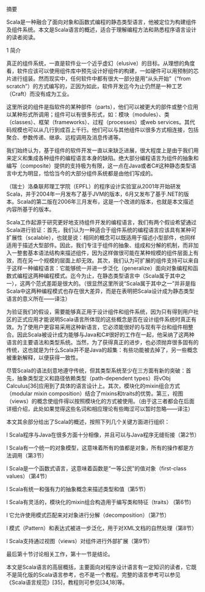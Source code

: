 摘要

Scala是一种融合了面向对象和函数式编程的静态类型语言，他被定位为构建组件及组件系统。本文是Scala语言的概述，适合于理解编程方法和熟悉程序语言设计的读者阅读。

1        简介

真正的组件系统，一直是软件业一个近乎虚幻（elusive）的目标。从理想的角度看，软件应该可以使用组件库中预先设计好组件的构建，一如硬件可以用预制的芯片进行组装。然而现实中，任何软件中都有很大一部分是用“从头开始”（“from scratch”）的方式编写的，正因为如此，软件开发迄今为止仍然是一种工艺（Craft）而没有成为工业。

这里所说的组件是指软件的某种部件（parts），他们可以被更大的部件或整个应用以某种形式所调用；组件可以有很多形式，如：模块（modules）、类（classes）、框架（frameworks）、过程（processes）或web services。其代码规模也可以从几行到成百上千行。他们可以与其他组件以很多方式相连接，包括聚合、参数传递、继承、远程调用及消息传递等。

我们始终认为，基于组件的软件开发一直以来缺乏进展，很大程度上是由于我们用来定义和集成各种组件的编程语言本身的缺陷。绝大部分编程语言为组件的抽象和编写（composite）提供的支持极为有限，这一点在Java或者C#这种静态类型语言中尤为明显，恰恰当今的大部分组件系统都是由他们写成的。

（瑞士）洛桑联邦理工学院（EPFL）的程序设计实验室从2001年开始研发Scala，并于2004年一月发布了基于JVM的版本，6月又发布了基于.NET的版本。Scala的第二版在2006年三月发布，这是一个改进的版本，也就是本文描述内容所基于的版本。

Scala工作起源于研究更好地支持组件开发的编程语言，我们有两个假设希望通过Scala进行验证：首先，我们认为一种适合于组件系统的编程语言应该具有某种可扩展性（scalable），也就是说：相同的概念可以既适用于描述小型部件，也同样适用于描述大型部件。因此，我们专注于组件的抽象、组成和分解的机制，而非加入一整套基本语法结构来描述组件，因为这样做很可能在某种规模的组件层面上有效，而在另一个规模的层面上却无效。其次，我们认为可扩展的组件支持可以来自于这样一种编程语言：它能够统一并进一步泛化（generalize）面向对象编程和函数式编程这两种编程模式。迄今为止，在静态类型语言中（Scala属于其中之一），这两个范式差距是很大的。（很显然这里所说“Scala属于其中之一”并非是指Scala中这两种编程模式也存在很大差异，而是在表明把Scala设计成为静态类型语言的意义所在——译注）

为验证我们的假设，需要能够真正用于设计组件和组件系统，因为只有得到用户社区的正式应用才能说明Scala语言所体现的这些概念是否在设计组件系统时真正有效。为了使用户更容易采用这种新语言，它必须能很好的与现有平台和组件相整合。因此Scala被设计成为能够与Java和C#很好的工作在一起，他采纳了这两种语言的主要语法和类型系统。当然，为了获得真正的进步，也必须抛弃很多固有的传统，这也就是为什么Scala并不是Java的超集：有些功能被去掉了，另一些概念被重新解释，以便获得一致性。

尽管Scala的语法刻意地遵守传统，但其类型系统至少在三方面有新的突破：首先，抽象类型定义和路径依赖类型（path-dependent types）将vObj Calculus[36]应用到了具体的语言设计上。其次，模块化的mixin组合方式（modular mixin composition）结合了mixins和traits的优势。第三，视图（views）的概念使组件得以按照模块化的方式被使用。（由于这三者都会在后面详细介绍，此处如果觉得这些名词和相应理论有些晦涩可以暂时忽略——译注）

本文其余部分给出了Scala的概述，按照下列几个关键方面进行组织：

l  Scala程序与Java在很多方面十分相像，并且可以与Java程序无缝衔接（第2节）

l  Scala有一个统一的对象模型，这意味着所有的值都是对象，所有的操作都是方法调用（第3节）

l  Scala是一个函数式语言，这意味着函数是“一等公民”的值对象（first-class values）（第4节）

l  Scala有统一和强有力的抽象概念来描述类型和值（第5节）

l  Scala有灵活的，模块化的mixin组合构造用于编写类和特征（traits） (第6节)

l  它允许使用模式匹配来对对象进行分解（decomposition）（第7节）

l  模式（Pattern）和表达式被进一步泛化，用于对XML文档的自然处理（第8节）

l  Scala支持通过视图（views）对组件进行外部扩展（第9节）

最后第十节讨论相关工作，第十一节是结论。

本文是Scala语言的高层概括，主要面向对程序设计语言有一定知识的读者，它既不是简化版的Scala语言参考，也不是一个教程。完整的语言参考可以参见《Scala语言规范》[35]，教程则可参见[34,18]等。
